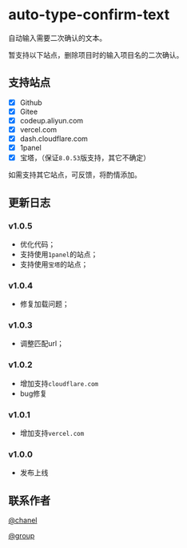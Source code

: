 # auto-type-confirm-text
自动输入需要二次确认的文本。

暂支持以下站点，删除项目时的输入项目名的二次确认。

## 支持站点
- [x] Github
- [x] Gitee
- [x] codeup.aliyun.com
- [x] vercel.com
- [x] dash.cloudflare.com
- [x] 1panel
- [x] 宝塔，（保证```8.0.53```版支持，其它不确定）

如需支持其它站点，可反馈，将酌情添加。
## 更新日志

### v1.0.5
- 优化代码；
- 支持使用```1panel```的站点；
- 支持使用```宝塔```的站点；

### v1.0.4
- 修复加载问题；

### v1.0.3
- 调整匹配url；

### v1.0.2
- 增加支持```cloudflare.com```
- bug修复

### v1.0.1
- 增加支持```vercel.com```

### v1.0.0
- 发布上线

## 联系作者
[@chanel](https://t.me/tcbmqy)

[@group](https://t.me/tgbmqy)
